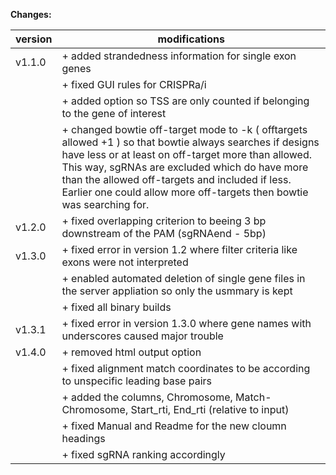 **Changes:**

| version | modifications |
| ------------- | ------------- |
|v1.1.0|+   added strandedness information for single exon genes |
| |+   fixed GUI rules for CRISPRa/i |
| |+   added option so TSS are only counted if belonging to the gene of interest |
| |+   changed bowtie off-target mode to -k ( offtargets allowed +1 ) so that bowtie always searches if designs have less or at least on off-target more than allowed. This way, sgRNAs are excluded which do have more than the allowed off-targets and included if less. Earlier one could allow more off-targets then bowtie was searching for. |
|v1.2.0|+   fixed overlapping criterion to beeing 3 bp downstream of the PAM (sgRNAend - 5bp) |
|v1.3.0|+   fixed error in version 1.2 where filter criteria like exons were not interpreted |
| |+   enabled automated deletion of single gene files in the server appliation so only the usmmary is kept|
| |+   fixed all binary builds |
|v1.3.1|+   fixed error in version 1.3.0 where gene names with underscores caused major trouble |
|v1.4.0|+   removed html output option |
| |+   fixed alignment match coordinates to be according to unspecific leading base pairs |
| |+   added the columns, Chromosome, Match-Chromosome, Start_rti, End_rti (relative to input) |
| |+   fixed Manual and Readme for the new cloumn headings |
| |+   fixed sgRNA ranking accordingly |

